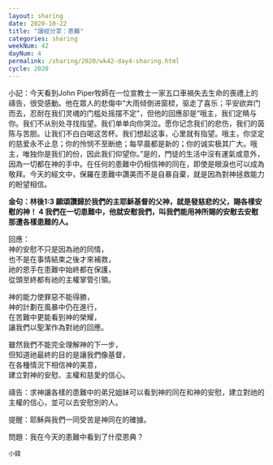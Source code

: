 ```yaml
---
layout: sharing
date: 2020-10-22
title: "讀經分享：患難"
categories: sharing
weekNum: 42
dayNum: 4
permalink: /sharing/2020/wk42-day4-sharing.html
cycle: 2020
---
```


小記：今天看到John Piper牧師在一位宣教士一家五口車禍失去生命的喪禮上的禱告，很受感動。他在眾人的悲傷中“大雨倾倒进窗棂，驱走了喜乐；平安欲弃门而去，忍耐在我们灵魂的门槛处摇摆不定"，但他的回應卻是“哦主，我们定睛与你。我们不从别处寻找指望。我们单单向你哭泣。愿你记念我们的悲伤，我们的茵陈与苦胆。让我们不白白喝这苦杯。我们想起这事，心里就有指望。哦主，你坚定的慈爱永不止息；你的怜悯不至断绝；每早晨都是新的；你的诚实极其广大。哦主，唯独你是我们的份，因此我们仰望你。”是的，門徒的生活中沒有運氣或意外，因為一切都在神的手中。在任何的患難中仍相信神的同在，即使是眼淚也可以成為敬拜。今天的經文中，保羅在患難中讚美而不是自暴自棄，就是因為對神拯救能力的盼望相信。

**金句：林後1:3 願頌讚歸於我們的主耶穌基督的父神，就是發慈悲的父，賜各樣安慰的神！ 4 我們在一切患難中，他就安慰我們，叫我們能用神所賜的安慰去安慰那遭各樣患難的人。**

回應：  
神的安慰不只是因為祂的同情，  
也不是在事情結束之後才來補救，  
祂的恩手在患難中始終都在保護，  
從頭至終都有祂的主權掌管引領。  

神的能力使罪惡不能得勝，  
神的計劃在風暴中仍在進行，  
在苦難中更能看到神的榮耀，  
讓我們以聖潔作為對祂的回應。  

雖然我們不能完全理解神的下一步，  
但知道祂最終的目的是讓我們像基督，  
在各種情況下相信神的美意，  
建立對神的安慰、主權和慈愛的信心。  

禱告：求神讓各樣的患難中的弟兄姐妹可以看到神的同在和神的安慰，建立對祂的主權的信心，並可以去安慰別的人。

提醒：耶穌與我們一同受苦是神同在的確據。

問題：我在今天的患難中看到了什麼恩典？

`小錢`
